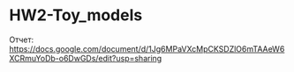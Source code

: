 # HW2-Toy_models

Отчет: https://docs.google.com/document/d/1Jg6MPaVXcMpCKSDZlO6mTAAeW6XCRmuYoDb-o6DwGDs/edit?usp=sharing
